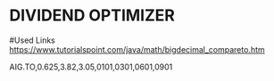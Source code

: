 # DIVIDEND OPTIMIZER




#Used Links
https://www.tutorialspoint.com/java/math/bigdecimal_compareto.htm

AIG.TO,0.625,3.82,3.05,0101,0301,0601,0901